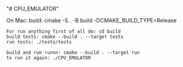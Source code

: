 "# CPU_EMULATOR" 


On Mac: 
    build: cmake -S . -B build -DCMAKE_BUILD_TYPE=Release
    
    For run anything first of all do: cd build
    build tests: cmake --build . --target tests
    run tests: ./tests/tests

    build and run runnn: cmake --build . --target run
    to run it again: ./CPU_EMULATOR
